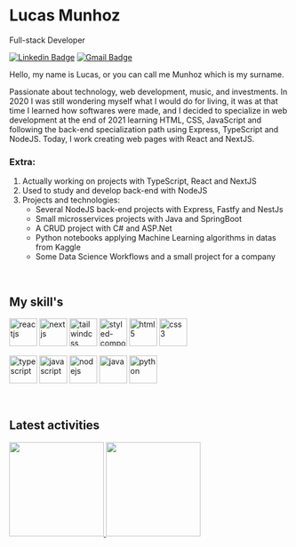 # Lucas Munhoz

Full-stack Developer

[![Linkedin Badge](https://img.shields.io/badge/-Lucas%20Munhoz-986DFF?style=flat-square&logo=Linkedin&logoColor=white&link=https://www.linkedin.com/in/lucas-munhoz-b946131a5/)](https://www.linkedin.com/in/lucas-munhoz-b946131a5/) 
[![Gmail Badge](https://img.shields.io/badge/-lucasmunhozarruda@gmail.com-986DFF?style=flat-square&logo=Gmail&logoColor=white&link=mailto:lucasmunhozarruda@gmail.com)](mailto:lucasmunhozarruda@gmail.com)

Hello, my name is Lucas, or you can call me Munhoz which is my surname.

Passionate about technology, web development, music, and investments. In 2020 I was still wondering myself 
what I would do for living, it was at that time I learned how softwares were made, and I decided to specialize in web development at the end of 2021 learning HTML, CSS,
JavaScript and following the back-end specialization path using Express, TypeScript and NodeJS. Today, I work creating web pages with React and NextJS.


### Extra:
1. Actually working on projects with TypeScript, React and NextJS
2. Used to study and develop back-end with NodeJS
3. Projects and technologies:
   - Several NodeJS back-end projects with Express, Fastfy and NestJs
   - Small microsservices projects with Java and SpringBoot
   - A CRUD project with C# and ASP.Net
   - Python notebooks applying Machine Learning algorithms in datas from Kaggle
   - Some Data Science Workflows and a small project for a company

<br />
<h2>My skill's</h2>
<p>
   <img src="https://api.iconify.design/skill-icons:react-light.svg" alt="reactjs" width="50" height="50"/>
   <img src="https://api.iconify.design/skill-icons:nextjs-light.svg" alt="nextjs" width="50" height="50"/>
   <img src="https://api.iconify.design/skill-icons:tailwindcss-light.svg" alt="tailwindcss" width="50" height="50" />
   <img src="https://api.iconify.design/skill-icons:styledcomponents.svg" alt="styled-components" width="50" height="50" />
   <img src="https://api.iconify.design/skill-icons:html.svg" alt="html5" width="50" height="50" />
   <img src="https://api.iconify.design/skill-icons:css.svg" alt="css3" width="50" height="50" />
</p>
<p>
   <img src="https://api.iconify.design/skill-icons:typescript.svg" alt="typescript" width="50" height="50" />
   <img src="https://api.iconify.design/skill-icons:javascript.svg" alt="javascript" width="50" height="50" />
   <img src="https://api.iconify.design/skill-icons:nodejs-light.svg" alt="nodejs" width="50" height="50" />
   <img src="https://api.iconify.design/skill-icons:java-light.svg" alt="java" width="50" height="50" />
   <img src="https://api.iconify.design/skill-icons:python-light.svg" alt="python" width="50" height="50" />
</p>

<br />
<h2>Latest activities</h2>
<div>
  <a href="https://github.com/munhoz2k">
  <img height="170em" src="https://github-readme-stats.vercel.app/api?username=munhoz2k&show_icons=true&theme=dark&include_all_commits=true&count_private=true"/>
  <img height="170em" src="https://github-readme-stats.vercel.app/api/top-langs/?username=munhoz2k&layout=compact&langs_count=7&theme=dark"/>
</div>
